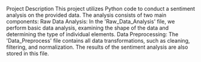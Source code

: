 Project Description
This project utilizes Python code to conduct a sentiment analysis on the provided data. The analysis consists of two main components:
Raw Data Analysis: In the 'Raw_Data_Analysis' file, we perform basic data analysis, examining the shape of the data and determining the type of individual elements.
Data Preprocessing: The 'Data_Preprocess' file contains all data transformations, such as cleaning, filtering, and normalization. The results of the sentiment analysis are also stored in this file.
